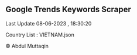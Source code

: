 

## Google Trends Keywords Scraper 
 
Last Update 08-06-2023 , 18:30:20

Country List :
VIETNAM.json



© Abdul Muttaqin 

